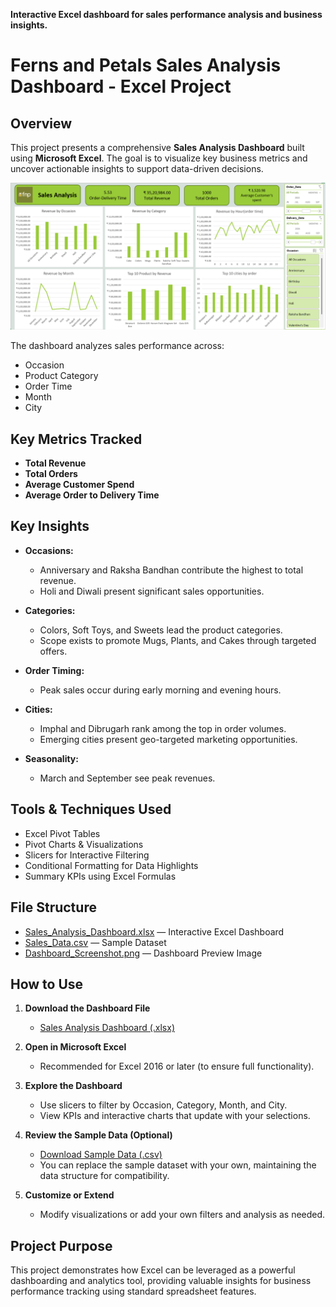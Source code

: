 **Interactive Excel dashboard for sales performance analysis and business insights.**  
# Ferns and Petals Sales Analysis Dashboard - Excel Project

## Overview

This project presents a comprehensive **Sales Analysis Dashboard** built using **Microsoft Excel**. The goal is to visualize key business metrics and uncover actionable insights to support data-driven decisions.

![Dashboard Screenshot](https://github.com/Kshitija-Agrawal/Sales-Analysis-Dashboard-Excel/blob/main/Screenshot%202025-07-22%20022505.png)

The dashboard analyzes sales performance across:
* Occasion
* Product Category
* Order Time
* Month
* City

## Key Metrics Tracked

* **Total Revenue**
* **Total Orders**
* **Average Customer Spend**
* **Average Order to Delivery Time**

## Key Insights

* **Occasions:**
  * Anniversary and Raksha Bandhan contribute the highest to total revenue.
  * Holi and Diwali present significant sales opportunities.

* **Categories:**
  * Colors, Soft Toys, and Sweets lead the product categories.
  * Scope exists to promote Mugs, Plants, and Cakes through targeted offers.

* **Order Timing:**
  * Peak sales occur during early morning and evening hours.

* **Cities:**
  * Imphal and Dibrugarh rank among the top in order volumes.
  * Emerging cities present geo-targeted marketing opportunities.

* **Seasonality:**
  * March and September see peak revenues.

## Tools & Techniques Used

* Excel Pivot Tables
* Pivot Charts & Visualizations
* Slicers for Interactive Filtering
* Conditional Formatting for Data Highlights
* Summary KPIs using Excel Formulas

## File Structure

* [Sales\_Analysis\_Dashboard.xlsx](https://1drv.ms/x/c/e83481bc4d6112c8/EXoz7gJh-7xEki03qyDrRWoBiD332jQIh3i-pvff9Rhv4g?e=Ot6azZ) — Interactive Excel Dashboard
* [Sales\_Data.csv](https://github.com/Kshitija-Agrawal/Sales-Analysis-Dashboard-Excel/tree/main/fnp%20dataset) — Sample Dataset
* [Dashboard\_Screenshot.png](https://github.com/Kshitija-Agrawal/Sales-Analysis-Dashboard-Excel/blob/main/Screenshot%202025-07-22%20022505.png) — Dashboard    Preview Image
  
## How to Use

1. **Download the Dashboard File**
   * [Sales Analysis Dashboard (.xlsx)](./Sales_Analysis_Dashboard.xlsx)

2. **Open in Microsoft Excel**
   * Recommended for Excel 2016 or later (to ensure full functionality).

3. **Explore the Dashboard**
   * Use slicers to filter by Occasion, Category, Month, and City.
   * View KPIs and interactive charts that update with your selections.

4. **Review the Sample Data (Optional)**
   * [Download Sample Data (.csv)](https://github.com/Kshitija-Agrawal/Sales-Analysis-Dashboard-Excel/tree/main/fnp%20dataset)
   * You can replace the sample dataset with your own, maintaining the data structure for compatibility.

5. **Customize or Extend**
   * Modify visualizations or add your own filters and analysis as needed.

## Project Purpose

This project demonstrates how Excel can be leveraged as a powerful dashboarding and analytics tool, providing valuable insights for business performance tracking using standard spreadsheet features.
